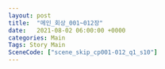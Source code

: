 ```yaml
---
layout: post
title:  "메인_회상_001~012장"
date:   2021-08-02 06:00:00 +0000
categories: Main
Tags: Story Main
SceneCode: ["scene_skip_cp001-012_q1_s10"]
---
```


